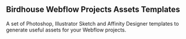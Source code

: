 ## Birdhouse Webflow Projects Assets Templates
A set of Photoshop, Illustrator Sketch and Affinity Designer templates to generate useful assets for your Webflow projects.

